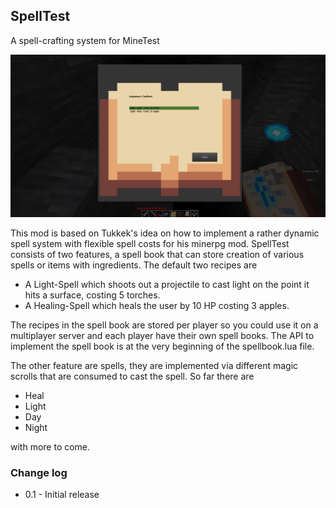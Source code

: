 ## SpellTest
A spell-crafting system for MineTest


![SpellTest](screenshot.png "SpellTest")

This mod is based on Tukkek's idea on how to implement a rather dynamic spell system with flexible spell costs for his minerpg mod. SpellTest consists of two features, a spell book that can store creation of various spells or items with ingredients. The default two recipes are

* A Light-Spell which shoots out a projectile to cast light on the point it hits a surface, costing 5 torches.
* A Healing-Spell which heals the user by 10 HP costing 3 apples.

The recipes in the spell book are stored per player so you could use it on a multiplayer server and each player have their own spell books. The API to implement the spell book is at the very beginning of the spellbook.lua file.

The other feature are spells, they are implemented via different magic scrolls that are consumed to cast the spell. So far there are

* Heal
* Light
* Day
* Night

with more to come.

### Change log

- 0.1 - Initial release
